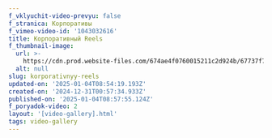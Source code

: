 ```yaml
---
f_vklyuchit-video-prevyu: false
f_stranica: Корпоративы
f_vimeo-video-id: '1043032616'
title: Корпоративный Reels
f_thumbnail-image:
  url: >-
    https://cdn.prod.website-files.com/674ae4f0760015211c2d924b/67737f7fb465cbb3f4d78ff4_preview-corp.jpg
  alt: null
slug: korporativnyy-reels
updated-on: '2025-01-04T08:54:19.193Z'
created-on: '2024-12-31T00:57:34.933Z'
published-on: '2025-01-04T08:57:55.124Z'
f_poryadok-video: 2
layout: '[video-gallery].html'
tags: video-gallery
---
```



